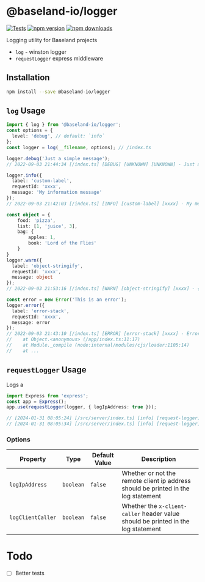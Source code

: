 # @baseland-io/logger
[![Tests](https://github.com/baseland-io/logger/actions/workflows/main.yml/badge.svg)](https://github.com/baseland-io/logger/actions)
[![npm version](https://img.shields.io/npm/v/@baseland-io/logger.svg)](https://npmjs.org/package/@baseland-io/logger 'View this project on NPM')
[![npm downloads](https://img.shields.io/npm/dm/@baseland-io/logger)](https://www.npmjs.com/package/@baseland-io/logger)


Logging utility for Baseland projects

- `log` - winston logger
- `requestLogger` express middleware

## Installation

```sh
npm install --save @baseland-io/logger
```

## `log` Usage

```ts
import { log } from '@baseland-io/logger';
const options = {
  level: 'debug', // default: `info`
};
const logger = log(__filename, options); // /index.ts

logger.debug('Just a simple message');
// 2022-09-03 21:44:34 [/index.ts] [DEBUG] [UNKNOWN] [UNKNOWN] - Just a simple message

logger.info({
  label: 'custom-label',
  requestId: 'xxxx',
  message: 'My information message'
});
// 2022-09-03 21:42:03 [/index.ts] [INFO] [custom-label] [xxxx] - My message

const object = {
    food: 'pizza',
    list: [1, 'juice', 3],
    bag: {
        apples: 1,
        book: 'Lord of the Flies'
    }
}
logger.warn({
  label: 'object-stringify',
  requestId: 'xxxx',
  message: object
});
// 2022-09-03 21:53:16 [/index.ts] [WARN] [object-stringify] [xxxx] - {"food":"pizza","list":[1,"juice",3],"bag":{"apples":1,"book":"Lord of the Flies"}}

const error = new Error('This is an error');
logger.error({
  label: 'error-stack',
  requestId: 'xxxx',
  message: error
});
// 2022-09-03 21:43:10 [/index.ts] [ERROR] [error-stack] [xxxx] - Error: This is an error
//    at Object.<anonymous> (/app/index.ts:11:17)
//    at Module._compile (node:internal/modules/cjs/loader:1105:14)
//    at ...
```

## `requestLogger` Usage
Logs a
```ts
import Express from 'express';
const app = Express();
app.use(requestLogger(logger, { logIpAddress: true }));

// [2024-01-31 08:05:24] [/src/server/index.ts] [info] [request-logger] [1100d7] [192.168.1.1] [/good-url] [GET] [200] - 3ms
// [2024-01-31 08:05:34] [/src/server/index.ts] [info] [request-logger] [692f11] [192.168.1.1] [/bad-url] [GET] [404] - 2ms
```

### Options
| Property | Type | Default Value | Description |
| --- | --- | --- | --- |
| `logIpAddress` | `boolean` | `false` | Whether or not the remote client ip address should be printed in the log statement |
| `logClientCaller` | `boolean` | `false` | Whether the `x-client-caller` header value should be printed in the log statement |

# Todo

- [ ] Better tests
